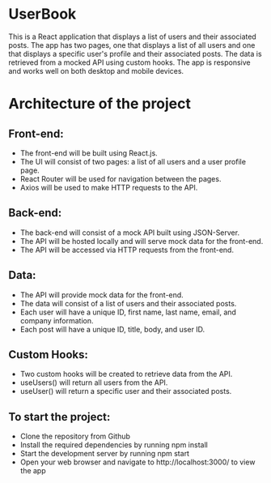 # UserBook

This is a React application that displays a list of users and their associated posts. The app has two pages, one that displays a list of all users and one that displays a specific user's profile and their associated posts. The data is retrieved from a mocked API using custom hooks. The app is responsive and works well on both desktop and mobile devices.

# Architecture of the project
## Front-end:

- The front-end will be built using React.js.
- The UI will consist of two pages: a list of all users and a user profile page.
- React Router will be used for navigation between the pages.
- Axios will be used to make HTTP requests to the API.

## Back-end:

- The back-end will consist of a mock API built using JSON-Server.
- The API will be hosted locally and will serve mock data for the front-end.
- The API will be accessed via HTTP requests from the front-end.

## Data:

- The API will provide mock data for the front-end.
- The data will consist of a list of users and their associated posts.
- Each user will have a unique ID, first name, last name, email, and company information.
- Each post will have a unique ID, title, body, and user ID.

## Custom Hooks:

- Two custom hooks will be created to retrieve data from the API.
- useUsers() will return all users from the API.
- useUser() will return a specific user and their associated posts.


## To start the project:

- Clone the repository from Github
- Install the required dependencies by running npm install
- Start the development server by running npm start
- Open your web browser and navigate to http://localhost:3000/ to view the app

